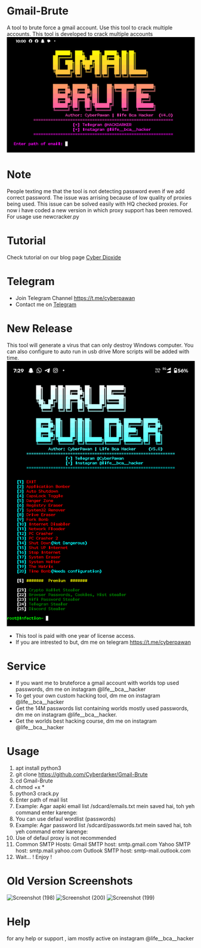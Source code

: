 # Gmail-Brute
A tool to brute force a gmail account. Use this tool to crack multiple accounts. This tool is developed to crack multiple accounts
![Gmail-Brute](images/Screenshot_20250224-100020_Termux~2.png)
# Note
People texting me that the tool is not detecting password even if we add correct password. The issue was arrising because of low quality of proxies being used. This issue can be solved easily with HQ checked proxies. 
For now i have coded a new version in which proxy support has been removed. For usage use newcracker.py
# Tutorial
Check tutorial on our blog page [Cyber Dioxide](https://www.cyox2.com/2023/11/gmail-bruteforce-how-to-perform-and-how.html)
# Telegram
* Join Telegram Channel https://t.me/cyberpawan
* Contact me on [Telegram](@HACKDARKER)

# New Release
This tool will generate a virus that can only destroy Windows computer. You can also configure to auto run in usb drive More scripts will be added with time.
![My Project Logo](/images/Screenshot_20250225-072935_Termux.png)

* This tool is paid with one year of license access.
* If you are intrested to but, dm me on telegram https://t.me/cyberpawan
# Service
* If you want me to bruteforce a gmail account with worlds top used passwords, dm me on instagram @life__bca__hacker
* To get your own custom hacking tool, dm me on instagram @life__bca__hacker
* Get the 14M passwords list containing worlds mostly used passwords, dm me on instagram @life__bca__hacker.
* Get the worlds best hacking course, dm me on instagram @life__bca__hacker
# Usage
1. apt install python3
2. git clone https://github.com/Cyberdarker/Gmail-Brute
3. cd Gmail-Brute
4. chmod +x *
5. python3 crack.py
6. Enter path of mail list
7. Example: Agar aapki email list /sdcard/emails.txt mein saved hai, toh yeh command enter karenge:
8. You can use defaul wordlist (passwords)
9. Example: Agar password list /sdcard/passwords.txt mein saved hai, toh yeh command enter karenge:
10. Use of defaul proxy is not recommended
11. Common SMTP Hosts:
Gmail SMTP host: smtp.gmail.com
Yahoo SMTP host: smtp.mail.yahoo.com
Outlook SMTP host: smtp-mail.outlook.com
12. Wait...
! Enjoy !

# Old Version Screenshots
![Screenshot (198)](https://user-images.githubusercontent.com/93708296/149712023-202e4d02-41c7-4624-aaa1-88da03b472d3.png)
![Screenshot (200)](https://user-images.githubusercontent.com/93708296/149712036-658e2223-930d-4d18-8999-492d75cf311c.png)
![Screenshot (199)](https://user-images.githubusercontent.com/93708296/149712037-8c6e3e91-76ed-4a7f-8bb2-e55e528e1f6d.png)

# Help
for any help or support  , iam mostly active on instagram @life__bca__hacker
